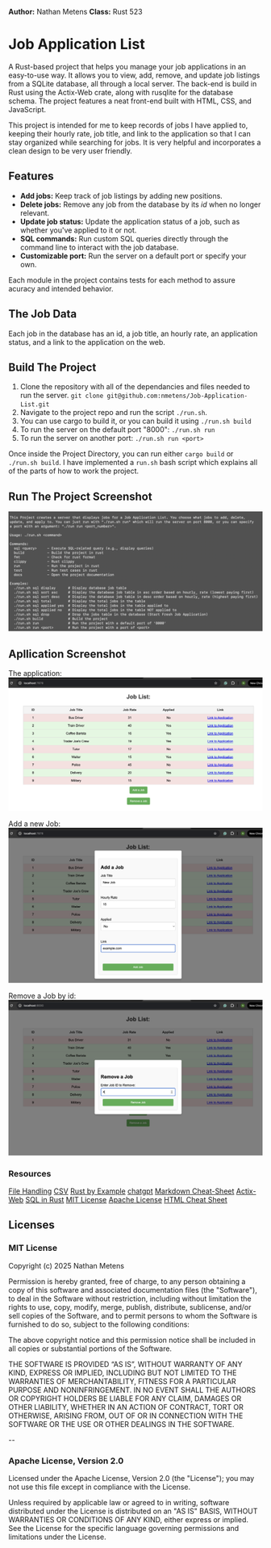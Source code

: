 **Author:** Nathan Metens
**Class:** Rust 523

# Job Application List

A Rust-based project that helps you manage your job applications in an easy-to-use way. It allows you to view, add, remove, and update job listings from a SQLite database, all through a local server. The back-end is build in Rust using the Actix-Web crate, along with rusqlite for the database schema. The project features a neat front-end built with HTML, CSS, and JavaScript.

This project is intended for me to keep records of jobs I have applied to, keeping their hourly rate, job title, and link to the application so that I can stay organized while searching for jobs. It is very helpful and incorporates a clean design to be very user friendly.

## Features

- **Add jobs:** Keep track of job listings by adding new positions.
- **Delete jobs:** Remove any job from the database by its *id* when no longer relevant.
- **Update job status:** Update the application status of a job, such as whether you've applied to it or not.
- **SQL commands:** Run custom SQL queries directly through the command line to interact with the job database.
- **Customizable port:** Run the server on a default port or specify your own.

Each module in the project contains tests for each method to assure acuracy and intended behavior.

## The Job Data

Each job in the database has an id, a job title, an hourly rate, an application status, and a link to the application on the web.

## Build The Project

1. Clone the repository with all of the dependancies and files needed to run the server.
    `git clone git@github.com:nmetens/Job-Application-List.git`
2. Navigate to the project repo and run the script `./run.sh`.
2. You can use cargo to build it, or you can build it using `./run.sh build`
3. To run the server on the default port "8000": `./run.sh run`
4. To run the server on another port: `./run.sh run <port>`

Once inside the Project Directory, you can run either `cargo build` or `./run.sh build`.
I have implemented a `run.sh` bash script which explains all of the parts of how to work the project.

## Run The Project Screenshot
![Job Application List Command Line Script](static/run-script.png)

## Apllication Screenshot
The application:
![Application](static/home-page.png)

Add a new Job:
![Add Job](static/add-job.png)

Remove a Job by id:
![Remove Job](static/remove-job.png)

### Resources
[File Handling](https://doc.rust-lang.org/std/fs/struct.File.html)
[CSV](https://docs.rs/csv/latest/csv/)
[Rust by Example](https://doc.rust-lang.org/rust-by-example/)
[chatgpt](https://chatgpt.com/)
[Markdown Cheat-Sheet](https://www.markdownguide.org/cheat-sheet/)
[Actix-Web](https://actix.rs/docs/)
[SQL in Rust](https://docs.rs/sqlite/latest/sqlite/)
[MIT License](https://opensource.org/license/MIT)
[Apache License](http://www.apache.org/licenses/LICENSE-2.0)
[HTML Cheat Sheet](https://www.codecademy.com/learn/learn-html/modules/learn-html-elements/cheatsheet)

## Licenses

### MIT License

Copyright (c) 2025 Nathan Metens 

Permission is hereby granted, free of charge, to any person obtaining a copy of this software and associated documentation files (the "Software"), to deal in the Software without restriction, including without limitation the rights to use, copy, modify, merge, publish, distribute, sublicense, and/or sell copies of the Software, and to permit persons to whom the Software is furnished to do so, subject to the following conditions:

The above copyright notice and this permission notice shall be included in all copies or substantial portions of the Software.

THE SOFTWARE IS PROVIDED “AS IS”, WITHOUT WARRANTY OF ANY KIND, EXPRESS OR IMPLIED, INCLUDING BUT NOT LIMITED TO THE WARRANTIES OF MERCHANTABILITY, FITNESS FOR A PARTICULAR PURPOSE AND NONINFRINGEMENT. IN NO EVENT SHALL THE AUTHORS OR COPYRIGHT HOLDERS BE LIABLE FOR ANY CLAIM, DAMAGES OR OTHER LIABILITY, WHETHER IN AN ACTION OF CONTRACT, TORT OR OTHERWISE, ARISING FROM, OUT OF OR IN CONNECTION WITH THE SOFTWARE OR THE USE OR OTHER DEALINGS IN THE SOFTWARE.

--

### Apache License, Version 2.0

Licensed under the Apache License, Version 2.0 (the "License"); you may not use this file except in compliance with the License. 

Unless required by applicable law or agreed to in writing, software
distributed under the License is distributed on an "AS IS" BASIS,
WITHOUT WARRANTIES OR CONDITIONS OF ANY KIND, either express or implied.
See the License for the specific language governing permissions and
limitations under the License.
